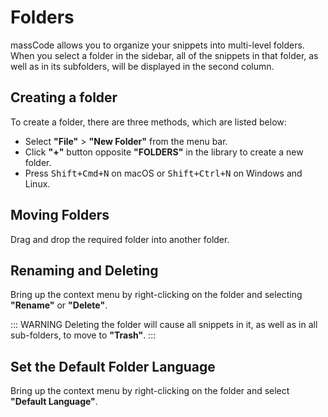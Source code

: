 # Folders

massCode allows you to organize your snippets into multi-level folders. When you select a folder in the sidebar, all of the snippets in that folder, as well as in its subfolders, will be displayed in the second column.

## Creating a folder

To create a folder, there are three methods, which are listed below:

- Select **"File"** > **"New Folder"** from the menu bar.
- Click **"+"** button opposite **"FOLDERS"** in the library to create a new folder.
- Press <kbd>Shift+Cmd+N</kbd> on macOS or <kbd>Shift+Ctrl+N</kbd> on Windows and Linux.

## Moving Folders

Drag and drop the required folder into another folder.

## Renaming and Deleting

Bring up the context menu by right-clicking on the folder and selecting **"Rename"** or **"Delete"**.

::: WARNING 
Deleting the folder will cause all snippets in it, as well as in all sub-folders, to move to **"Trash"**.
:::

## Set the Default Folder Language

Bring up the context menu by right-clicking on the folder and select **"Default Language"**.
